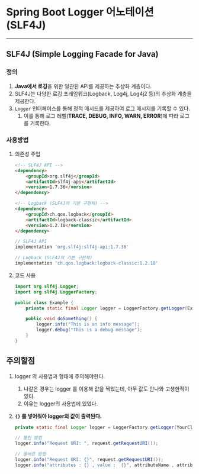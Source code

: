# Spring Boot Logger 어노테이션(SLF4J)

---

>

## SLF4J (Simple Logging Facade for Java)

### 정의

1. **Java에서 로깅**을 위한 일관된 API를 제공하는 추상화 계층이다. 
2. SLF4J는 다양한 로깅 프레임워크(Logback, Log4j, Log4j2 등)의 추상화 계층을 제공한다. 
3. `Logger` 인터페이스를 통해 정적 메서드를 제공하여 로그 메시지를 기록할 수 있다. 
   1. 이를 통해 로그 레벨(**TRACE, DEBUG, INFO, WARN, ERROR**)에 따라 로그를 기록한다. 

### 사용방법

1. 의존성 주입

   ```html
   <!-- SLF4J API -->
   <dependency>
       <groupId>org.slf4j</groupId>
       <artifactId>slf4j-api</artifactId>
       <version>1.7.36</version>
   </dependency>
   
   <!-- Logback (SLF4J의 기본 구현체) -->
   <dependency>
       <groupId>ch.qos.logback</groupId>
       <artifactId>logback-classic</artifactId>
       <version>1.2.10</version>
   </dependency>
   ```

   ```js
   // SLF4J API
   implementation 'org.slf4j:slf4j-api:1.7.36'
   
   // Logback (SLF4J의 기본 구현체)
   implementation 'ch.qos.logback:logback-classic:1.2.10'
   ```

2. 코드 사용 

   ```java
   import org.slf4j.Logger;
   import org.slf4j.LoggerFactory;
   
   public class Example {
       private static final Logger logger = LoggerFactory.getLogger(Example.class);
   
       public void doSomething() {
           logger.info("This is an info message");
           logger.debug("This is a debug message");
       }
   }
   ```



## 주의할점

1. logger 의 사용법과 형태에 주의해야한다. 

   1. 나같은 경우는 logger  를 이용해 값을 찍었는데, 아무 값도 안나와 고생한적이 있다. 
   2. 이유는 logger의 사용법에 있었다. 

2. **`{}` 를 넣어줘야 logger의 값이 출력된다.** 

   ```java
   private static final Logger logger = LoggerFactory.getLogger(YourClass.class);
   
   // 틀린 방법
   logger.info("Request URI: ", request.getRequestURI());
   
   // 올바른 방법
   logger.info("Request URI: {}", request.getRequestURI());
   logger.info("attributes : {} , value :  {}", attributeName , attributeValue);
   ```

   